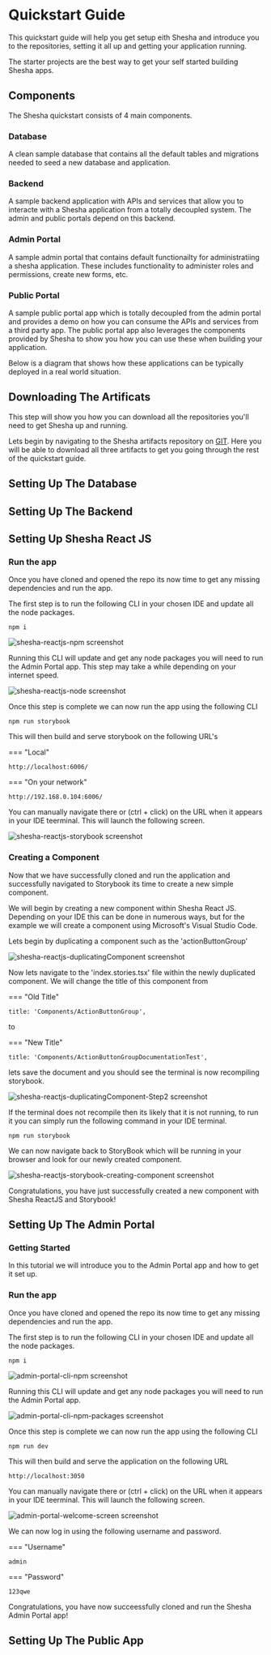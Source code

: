 # Quickstart Guide

This quickstart guide will help you get setup eith Shesha and introduce you to the repositories, setting it all up and getting your application running.

The starter projects are the best way to get your self started building Shesha apps.

## Components

The Shesha quickstart consists of 4 main components.

### Database

A clean sample database that contains all the default tables and migrations needed to seed a new database and application.

### Backend

A sample backend application with APIs and services that allow you to interacte with a Shesha application from a totally decoupled system. The admin and public portals depend on this backend.

### Admin Portal

A sample admin portal that contains default functionailty for administratiing a shesha application. These includes functionality to administer roles and permissions, create new forms, etc.

### Public Portal

A sample public portal app which is totally decoupled from the admin portal and provides a demo on how you can consume the APIs and services from a third party app. The public portal app also leverages the components provided by Shesha to show you how you can use these when building your application.

Below is a diagram that shows how these applications can be typically deployed in a real world situation.



## Downloading The Artificats

This step will show you how you can download all the repositories you'll need to get Shesha up and running. 

Lets begin by navigating to the Shesha artifacts repository on [GIT](https://dev.azure.com/boxfusion/Shesha-SampleProject). Here you will be able to download all three artifacts to get you going through the rest of the quickstart guide. 

## Setting Up The Database

## Setting Up The Backend

## Setting Up Shesha React JS

### Run the app

Once you have cloned and opened the repo its now time to get any missing dependencies and run the app. 

The first step is to run the following CLI in your chosen IDE and update all the node packages. 

``` shell
npm i
```

![shesha-reactjs-npm screenshot](https://github.com/Boxfusion/shesha-docs/blob/main/docs/assets/shesha-reactjs-npm.PNG?raw=true)

Running this CLI will update and get any node packages you will need to run the Admin Portal app. This step may take a while depending on your internet speed.

![shesha-reactjs-node screenshot](https://github.com/Boxfusion/shesha-docs/blob/main/docs/assets/shesha-reactjs-node.PNG?raw=true)

Once this step is complete we can now run the app using the following CLI

``` shell
npm run storybook
```

This will then build and serve storybook on the following URL's

=== "Local"
``` shell
http://localhost:6006/
```
=== "On your network"
``` shell
http://192.168.0.104:6006/
```

You can manually navigate there or (ctrl + click) on the URL when it appears in your IDE teerminal. This will launch the following screen.

![shesha-reactjs-storybook screenshot](https://github.com/Boxfusion/shesha-docs/blob/main/docs/assets/shesha-reactjs-storybook.PNG?raw=true)


### Creating a Component

Now that we have successfully cloned and run the application and successfully navigated to Storybook its time to create a new simple component.

We will begin by creating a new component within Shesha React JS. Depending on your IDE this can be done in numerous ways, but for the example we will create a component using Microsoft's Visual Studio Code. 

Lets begin by duplicating a component such as the 'actionButtonGroup'

![shesha-reactjs-duplicatingComponent screenshot](https://github.com/Boxfusion/shesha-docs/blob/main/docs/assets/shesha-reactjs-duplicatingComponent.PNG?raw=true)

Now lets navigate to the 'index.stories.tsx' file within the newly duplicated component. We will change the title of this component from

=== "Old Title"
``` shell
title: 'Components/ActionButtonGroup',
```
 to 

=== "New Title"
``` shell
title: 'Components/ActionButtonGroupDocumentationTest',
```

lets save the document and you should see the terminal is now recompiling storybook.

![shesha-reactjs-duplicatingComponent-Step2 screenshot](https://github.com/Boxfusion/shesha-docs/blob/main/docs/assets/shesha-reactjs-duplicatingComponent-Step2.PNG?raw=true)

If the terminal does not recompile then its likely that it is not running, to run it you can simply run the following command in your IDE terminal.

``` shell
npm run storybook
```

We can now navigate back to StoryBook which will be running in your browser and look for our newly created component. 

![shesha-reactjs-storybook-creating-component screenshot](https://github.com/Boxfusion/shesha-docs/blob/main/docs/assets/shesha-reactjs-storybook-creating-component.PNG?raw=true)

Congratulations, you have just successfully created a new component with Shesha ReactJS and Storybook! 

## Setting Up The Admin Portal

### Getting Started

In this tutorial we will introduce you to the Admin Portal app and how to get it set up. 

### Run the app

Once you have cloned and opened the repo its now time to get any missing dependencies and run the app. 

The first step is to run the following CLI in your chosen IDE and update all the node packages. 

``` shell
npm i
```

![admin-portal-cli-npm screenshot](https://github.com/Boxfusion/shesha-docs/blob/main/docs/assets/admin-portal-cli-npm.PNG?raw=true)

Running this CLI will update and get any node packages you will need to run the Admin Portal app.

![admin-portal-cli-npm-packages screenshot](https://github.com/Boxfusion/shesha-docs/blob/main/docs/assets/admin-portal-cli-npm-packages.PNG?raw=true)

Once this step is complete we can now run the app using the following CLI

``` shell
npm run dev
```

This will then build and serve the application on the following URL

``` shell
http://localhost:3050
```

You can manually navigate there or (ctrl + click) on the URL when it appears in your IDE teerminal. This will launch the following screen.

![admin-portal-welcome-screen screenshot](https://github.com/Boxfusion/shesha-docs/blob/main/docs/assets/admin-portal-welcome-screen.PNG?raw=true)

We can now log in using the following username and password.

=== "Username"
``` shell
admin
```
=== "Password"
``` shell
123qwe
```

Congratulations, you have now succeessfully cloned and run the Shesha Admin Portal app!

## Setting Up The Public App
